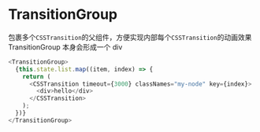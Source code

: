 # TransitionGroup

包裹多个`CSSTransition`的父组件，方便实现内部每个`CSSTransition`的动画效果  
TransitionGroup 本身会形成一个 div

```js
<TransitionGroup>
  {this.state.list.map((item, index) => {
    return (
      <CSSTransition timeout={3000} classNames="my-node" key={index}>
        <div>hello</div>
      </CSSTransition>
    );
  })}
</TransitionGroup>
```
